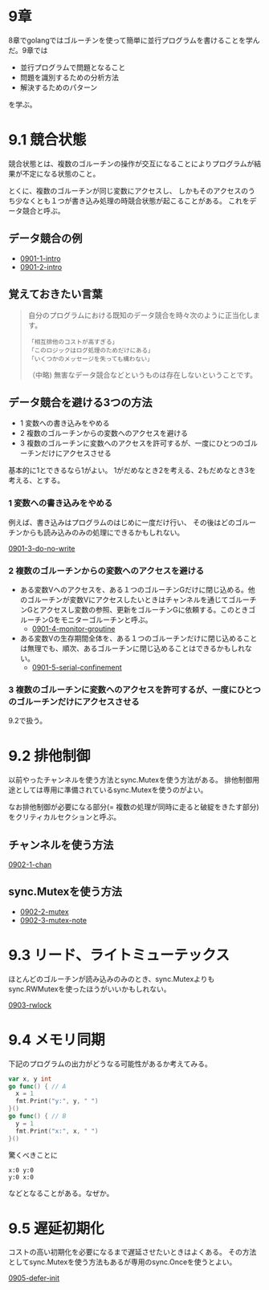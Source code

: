 # 9章

8章でgolangではゴルーチンを使って簡単に並行プログラムを書けることを学んだ。9章では

* 並行プログラムで問題となること
* 問題を識別するための分析方法
* 解決するためのパターン

を学ぶ。

# 9.1 競合状態

競合状態とは、複数のゴルーチンの操作が交互になることによりプログラムが結果が不定になる状態のこと。

とくに、複数のゴルーチンが同じ変数にアクセスし、
しかもそのアクセスのうち少なくとも１つが書き込み処理の時競合状態が起こることがある。
これをデータ競合と呼ぶ。

## データ競合の例

* [0901-1-intro](0901-1-intro)
* [0901-2-intro](0901-2-intro)

## 覚えておきたい言葉

> 自分のプログラムにおける既知のデータ競合を時々次のように正当化します。
>
>     「相互排他のコストが高すぎる」
>     「このロジックはログ処理のためだけにある」
>     「いくつかのメッセージを失っても構わない」
>
> （中略) 無害なデータ競合などというものは存在しないということです。

## データ競合を避ける3つの方法

* 1 変数への書き込みをやめる
* 2 複数のゴルーチンからの変数へのアクセスを避ける
* 3 複数のゴルーチンに変数へのアクセスを許可するが、一度にひとつのゴルーチンだけにアクセスさせる

基本的に1とできるなら1がよい。
1がだめなとき2を考える、2もだめなとき3を考える、とする。

### 1 変数への書き込みをやめる

例えば、書き込みはプログラムのはじめに一度だけ行い、
その後はどのゴルーチンからも読み込みのみの処理にできるかもしれない。

[0901-3-do-no-write](0901-3-do-no-write)

### 2 複数のゴルーチンからの変数へのアクセスを避ける

* ある変数Vへのアクセスを、ある１つのゴルーチンGだけに閉じ込める。他のゴルーチンが変数Vにアクセスしたいときはチャンネルを通じてゴルーチンGとアクセスし変数の参照、更新をゴルーチンGに依頼する。このときゴルーチンGをモニターゴルーチンと呼ぶ。
    * [0901-4-monitor-groutine](0901-4-monitor-groutine)
* ある変数Vの生存期間全体を、ある１つのゴルーチンだけに閉じ込めることは無理でも、順次、あるゴルーチンに閉じ込めることはできるかもしれない。
    * [0901-5-serial-confinement](0901-5-serial-confinement)

### 3 複数のゴルーチンに変数へのアクセスを許可するが、一度にひとつのゴルーチンだけにアクセスさせる

9.2で扱う。

# 9.2 排他制御

以前やったチャンネルを使う方法とsync.Mutexを使う方法がある。
排他制御用途としては専用に準備されているsync.Mutexを使うのがよい。

なお排他制御が必要になる部分(= 複数の処理が同時に走ると破綻をきたす部分)をクリティカルセクションと呼ぶ。

## チャンネルを使う方法

[0902-1-chan](0902-1-chan)

## sync.Mutexを使う方法

* [0902-2-mutex](0902-2-mutex)
* [0902-3-mutex-note](0902-3-mutex-note)

# 9.3 リード、ライトミューテックス

ほとんどのゴルーチンが読み込みのみのとき、sync.Mutexよりもsync.RWMutexを使ったほうがいいかもしれない。

[0903-rwlock](0903-rwlock)

# 9.4 メモリ同期

下記のプログラムの出力がどうなる可能性があるか考えてみる。

```go
var x, y int
go func() { // A
  x = 1
  fmt.Print("y:", y, " ")
}()
go func() { // B
  y = 1
  fmt.Print("x:", x, " ")
}()
```

驚くべきことに
```
x:0 y:0
y:0 x:0
```
などとなることがある。なぜか。

# 9.5 遅延初期化

コストの高い初期化を必要になるまで遅延させたいときはよくある。
その方法としてsync.Mutexを使う方法もあるが専用のsync.Onceを使うとよい。

[0905-defer-init](0905-defer-init)

